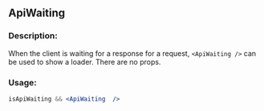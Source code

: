 ## ApiWaiting

### Description:
When the client is waiting for a response for a request, `<ApiWaiting />` can be used to show a loader. There are no props.

### Usage:
```jsx
isApiWaiting && <ApiWaiting  />
```
